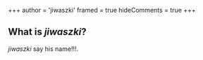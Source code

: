 +++
author = 'jiwaszki'
framed = true
hideComments = true
+++

## What is *jiwaszki*?

*jiwaszki* say his name!!!.
